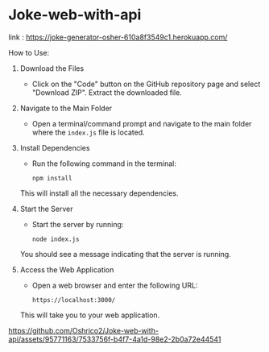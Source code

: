 # Joke-web-with-api
link : https://joke-generator-osher-610a8f3549c1.herokuapp.com/


How to Use:

1. Download the Files
   - Click on the "Code" button on the GitHub repository page and select "Download ZIP". Extract the downloaded file.

2. Navigate to the Main Folder
   - Open a terminal/command prompt and navigate to the main folder where the `index.js` file is located.

3. Install Dependencies
   - Run the following command in the terminal:
     ```
     npm install
     ```
   This will install all the necessary dependencies.

4. Start the Server
   - Start the server by running:
     ```
     node index.js
     ```
   You should see a message indicating that the server is running.

5. Access the Web Application
   - Open a web browser and enter the following URL:
     ```
     https://localhost:3000/
     ```
   This will take you to your web application.


https://github.com/Oshrico2/Joke-web-with-api/assets/95771163/7533756f-b4f7-4a1d-98e2-2b0a72e44541


   
